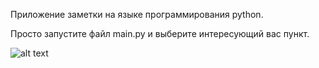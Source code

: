 Приложение заметки на языке программирования python. 

Просто запустите файл main.py и выберите интересующий вас пункт.

![alt text](https://camo.githubusercontent.com/44a99efc250b428c573b9cf7eaaf808da0833c69bfd152c86756696db6dd41b8/68747470733a2f2f7777772e766970706e672e636f6d2f706e672f66756c6c2f38342d3834323334365f72656c617465642d696d6167652d707974686f6e2d70726f6772616d6d696e672e706e67)